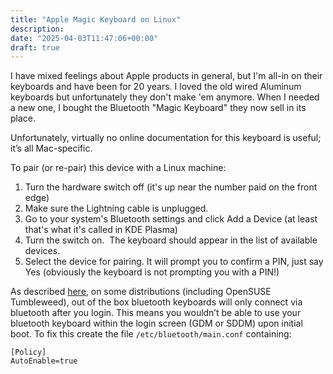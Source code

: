 ```yaml
---
title: "Apple Magic Keyboard on Linux"
description: 
date: "2025-04-03T11:47:06+00:00"
draft: true
---
```

I have mixed feelings about Apple products in general, but I'm all-in on their keyboards and have been for 20 years.  I loved the old wired Aluminum keyboards but unfortunately they don't make 'em anymore.  When I needed a new one, I bought the Bluetooth "Magic Keyboard" they now sell in its place. 

Unfortunately, virtually no online documentation for this keyboard is useful; it’s all Mac-specific. 

To pair (or re-pair) this device with a Linux machine:

1. Turn the hardware switch off (it's up near the number paid on the front edge)
2. Make sure the Lightning cable is unplugged. 
3. Go to your system's Bluetooth settings and click Add a Device (at least that's what it's called in KDE Plasma)
4. Turn the switch on.  The keyboard should appear in the list of available devices.  
5. Select the device for pairing. It will prompt you to confirm a PIN, just say Yes (obviously the keyboard is not prompting you with a PIN!)

As described [here](https://forums.opensuse.org/t/login-with-bluetooth-keyboard-sddm-kde-plasma/145506/10), on some distributions (including OpenSUSE Tumbleweed), out of the box bluetooth keyboards will only connect via bluetooth after you login. This means you wouldn’t be able to use your bluetooth keyboard within the login screen (GDM or SDDM) upon initial boot. To fix this create the file `/etc/bluetooth/main.conf` containing:
   

```
[Policy]
AutoEnable=true
```
